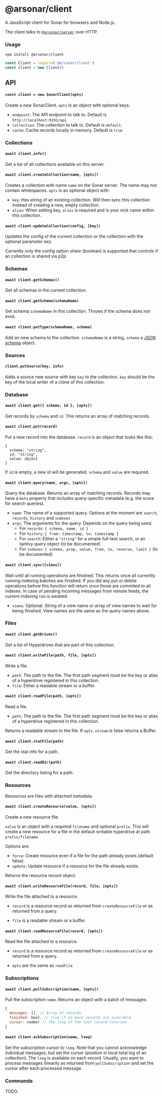 # @arsonar/client

A JavaScript client for Sonar for browsers and Node.js.

The client talks to [`@arsonar/server`](../server/README.md) over HTTP.

### Usage

`npm install @arsonar/client`

```javascript
const Client = require('@arsonar/client')
const client = new Client()

```

## API

#### `const client = new SonarClient(opts)`

Create a new SonarClient. `opts` is an object with optional keys:

- `endpoint`: The API endpoint to talk to. Default is `http://localhost:9191/api`
- `collection`: The collection to talk to. Default is `default`.
- `cache`: Cache records locally in memory. Default is `true`

### Collections

#### `await client.info()`

Get a list of all collections available on this server.

#### `await client.createCollection(name, [opts])`

Creates a collection with name `name` on the Sonar server. The name may not contain whitespaces. `opts` is an optional object with:

- `key`: Hex string of an existing collection. Will then sync this collection instead of creating a new, empty collection.
- `alias`: When setting key, `alias` is required and is your nick name within this collection.

#### `await client.updateCollection(config, [key])`

Updates the config of the current collection or the collection with the optional parameter *key*.

Currently only the config option *share* (boolean) is supported that controls if an collection is shared via p2p.

### Schemas

#### `await client.getSchemas()`

Get all schemas in the current collection.

#### `await client.getSchema(schemaName)`

Get schema `schemaName` in this collection. Throws if the schema does not exist.

#### `await client.putType(schemaName, schema)`

Add an new schema to the collection. `schemaName` is a string, `schema` a [JSON schema](https://json-schema.org/) object.

### Sources

#### `client.putSource(key, info)`

Adds a source new source with key `key` to the collection. `key` should be the key of the local writer of a clone of this collection.

### Database

#### `await client.get({ schema, id }, [opts])`

Get records by `schema` and `id`. This returns an array of matching records.

#### `await client.put(record)`

Put a new record into the database. `record` is an object that looks like this:
```
{
  schema: "string",
  id: "string",
  value: object
}
```

If `id` is empty, a new id will be generated. `schema` and `value` are required.

#### `await client.query(name, args, [opts])`

Query the database. Returns an array of matching records. Records may have a `meta` property that includes query-specific metadata (e.g. the score for search queries).

* `name`: The name of a supported query. Options at the moment are `search`, `records`, `history` and `indexes`
* `args`: The arguments for the query. Depends on the query being used.
    * For `records`: `{ schema, name, id }`
    * For `history`: `{ from: timestamp, to: timestamp }`
    * For `search`: Either a `"string"` for a simple full-text search, or an tantivy query object (to be documented)
    * For `indexes`: `{ schema, prop, value, from, to, reverse, limit }` (to be documented)

#### `await client.sync([views])`

Wait until all running operations are finished. This returns once all currently running indexing batches are finished. If you did any put or delete operations before this function will return once those are commited to all indexes. In case of pending incoming messages from remote feeds, the current indexing run is awaited.

* `views`: Optional. String of a view name or array of view names to wait for being finished. View names are the same as the query names above.


### Files

#### `await client.getDrives()`

Get a list of Hyperdrives that are part of this collection.

#### `await client.writeFile(path, file, [opts])`

Write a file. 
* `path`: The path to the file. The first path segment must be the key or alias of a hyperdrive registered in this collection.
* `file`: Either a readable stream or a buffer.

#### `await client.readFile(path, [opts])`

Read a file. 

* `path`: The path to the file. The first path segment must be the key or alias of a hyperdrive registered in this collection.

Returns a readable stream to the file. If `opts.stream` is false returns a Buffer.

#### `await client.statFile(path)`

Get the stat info for a path.

#### `await client.readDir(path)`

Get the directory listing for a path.


### Resources

Resources are files with attached metadata.

#### `await client.createResource(value, [opts])`

Create a new resource file.

`value` is an object with a required `filename` and optional `prefix`. This will create a new resource for a file in the default writable hyperdrive at path `prefix/filename`. 

Options are: 

* `force`: Create resource even if a file for the path already exists (default false).
* `update`: Update resource if a resource for the file already exists.

Returns the resource record object.

#### `await client.writeResourceFile(record, file, [opts])`

Write the file attached to a resource. 

* `record` is a resource record as returned from `createResourceFile` or as returned from a query.

* `file` is a readable stream or a buffer.

#### `await client.readResourceFile(record, [opts])`

Read the file attached to a resource. 

* `record` is a resource record as returned from `createResourceFile` or as returned from a query.

* `opts` are the same as `readFile`

### Subscriptions

#### `await client.pullSubscription(name, [opts])`

Pull the subscription `name`. Returns an object with a batch of messages:
```javascript
{
  messages: [], // Array of records
  finished: bool, // true if no more records are available
  cursor: number // the lseq of the last record returned
}
```

#### `await client.ackSubscription(name, lseq)`

Set the subscription cursor to `lseq`. Note that you cannot acknowledge individual messages, but set the cursor (position in local total log of an collection). The `lseq` is available on each record. Usually, you want to process messages linearily as returned from `pullSubscription` and set the cursor after each processed message.

### Commands

TODO.


